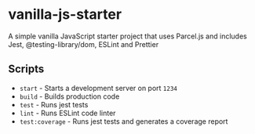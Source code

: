 # vanilla-js-starter

A simple vanilla JavaScript starter project that uses Parcel.js and includes Jest, @testing-library/dom, ESLint and Prettier

## Scripts

- `start` - Starts a development server on port `1234`
- `build` - Builds production code
- `test` - Runs jest tests
- `lint` - Runs ESLint code linter
- `test:coverage` - Runs jest tests and generates a coverage report
